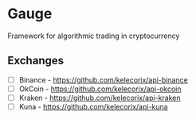 # Gauge
Framework for algorithmic trading in cryptocurrency

## Exchanges

- [ ] Binance - https://github.com/kelecorix/api-binance
- [ ] OkCoin  - https://github.com/kelecorix/api-okcoin
- [ ] Kraken  - https://github.com/kelecorix/api-kraken
- [ ] Kuna    - https://github.com/kelecorix/api-kuna
